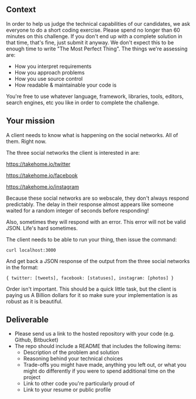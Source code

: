 ## Context
In order to help us judge the technical capabilities of our candidates, we ask everyone to do a short coding exercise. Please spend no longer than 60 minutes on this challenge. If you don't end up with a complete solution in that time, that's fine, just submit it anyway. We don't expect this to be enough time to write "The Most Perfect Thing". The things we're assessing are:
- How you interpret requirements
- How you approach problems
- How you use source control
- How readable & maintainable your code is

You're free to use whatever language, framework, libraries, tools, editors, search engines, etc you like in order to complete the challenge.

## Your mission

A client needs to know what is happening on the social networks. All of them. Right now.

The three social networks the client is interested in are:

https://takehome.io/twitter

https://takehome.io/facebook

https://takehome.io/instagram

Because these social networks are so webscale, they don't always respond predictably. The delay in their response almost appears like someone waited for a random integer of seconds before responding!

Also, sometimes they will respond with an error. This error will not be valid JSON. Life's hard sometimes.

The client needs to be able to run your thing, then issue the command:

```
curl localhost:3000
```

And get back a JSON response of the output from the three social networks in the format:

```
{ twitter: [tweets], facebook: [statuses], instagram: [photos] }
```

Order isn't important. This should be a quick little task, but the client is paying us A Billion dollars for it so make sure your implementation is as robust as it is beautiful.

## Deliverable
- Please send us a link to the hosted repository with your code (e.g. Github, Bitbucket)
- The repo should include a README that includes the following items:
  - Description of the problem and solution
  - Reasoning behind your technical choices
  - Trade-offs you might have made, anything you left out, or what you might do differently if you were to spend additional time on the project
  - Link to other code you're particularly proud of
  - Link to your resume or public profile

